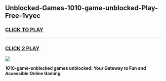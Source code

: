
## Unblocked-Games-1010-game-unblocked-Play-Free-1vyec
<h3>
<a href="https://premium76.site?title=1010-game-unblocked&ref=23A">CLICK TO PLAY</a></h3>
<hr>

<h3>
<a href="https://premium76.site?title=1010-game-unblocked&ref=23A">CLICK 2 PLAY</a>
  
</h3>

<a href="https://premium76.site?title=1010-game-unblocked&ref=23A"><img src="https://clearcache.store/games.png"></a>


**1010-game-unblocked games unblocked: Your Gateway to Fun and Accessible Online Gaming**
